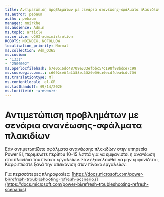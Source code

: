 ```yaml
---
title: Αντιμετώπιση προβλημάτων με σενάρια ανανέωσης-σφάλματα πλακιδίων
ms.author: pebaum
author: pebaum
manager: mnirkhe
ms.audience: Admin
ms.topic: article
ms.service: o365-administration
ROBOTS: NOINDEX, NOFOLLOW
localization_priority: Normal
ms.collection: Adm_O365
ms.custom:
- "1331"
- "2500002"
ms.openlocfilehash: b7e0516dc48709e033efbbc57c198f98bdce7c99
ms.sourcegitcommit: c6692ce0fa1358ec3529e59ca0ecdfdea4cdc759
ms.translationtype: MT
ms.contentlocale: el-GR
ms.lasthandoff: 09/14/2020
ms.locfileid: "47690675"
---
```

# <a name="troubleshooting-refresh-scenarios---tile-errors"></a>Αντιμετώπιση προβλημάτων με σενάρια ανανέωσης-σφάλματα πλακιδίων

Εάν αντιμετωπίζετε σφάλματα ανανέωσης πλακιδίων στην υπηρεσία Power BI, περιμένετε περίπου 10-15 λεπτά για να εμφανιστεί η ανανέωση στα πλακίδια του πίνακα εργαλείων. Εάν εξακολουθεί να μην εμφανίζεται, Καρφιτσώστε ξανά την απεικόνιση στον πίνακα εργαλείων.

Για περισσότερες πληροφορίες: [https://docs.microsoft.com/power-bi/refresh-troubleshooting-refresh-scenarios](https://docs.microsoft.com/power-bi/refresh-troubleshooting-refresh-scenarios)

